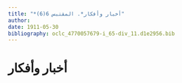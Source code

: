 ```yaml
---
title: "*أخبار وأفكار*. المقتبس 6(6)"
author: 
date: 1911-05-30
bibliography: oclc_4770057679-i_65-div_11.d1e2956.bib
---
```




#  أخبار وأفكار 

 